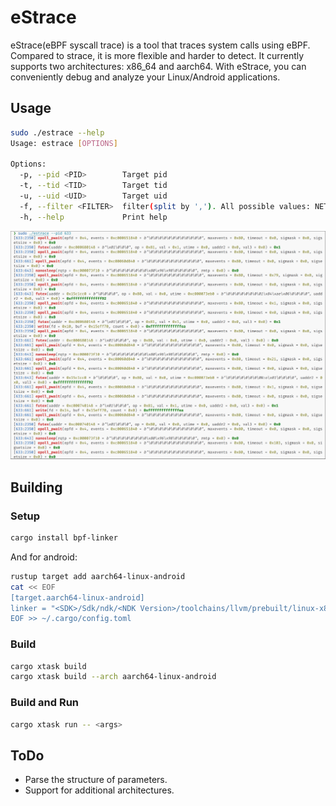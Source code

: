 # eStrace

eStrace(eBPF syscall trace) is a tool that traces system calls using eBPF. Compared to strace, it is more flexible and harder to detect. It currently supports two architectures: x86_64 and aarch64. With eStrace, you can conveniently debug and analyze your Linux/Android applications.

## Usage

```bash
sudo ./estrace --help
Usage: estrace [OPTIONS]

Options:
  -p, --pid <PID>        Target pid
  -t, --tid <TID>        Target tid
  -u, --uid <UID>        Target uid
  -f, --filter <FILTER>  filter(split by ','). All possible values: NETWORK,FSTAT,DESC,MEMORY,SIGNAL,STATFS_LIKE,IPC,PROCESS,STAT_LIKE,FSTATFS,LSTAT,STATFS,CREDS,FILE,PURE,CLOCK,STAT
  -h, --help             Print help
```
![screenshot](./imgs/screenshot.png)

## Building

### Setup

```bash
cargo install bpf-linker
```
And for android:
```bash
rustup target add aarch64-linux-android
cat << EOF
[target.aarch64-linux-android]
linker = "<SDK>/Sdk/ndk/<NDK Version>/toolchains/llvm/prebuilt/linux-x86_64/bin/aarch64-linux-android30-clang"
EOF >> ~/.cargo/config.toml
```

### Build
```bash
cargo xtask build
cargo xtask build --arch aarch64-linux-android
```
### Build and Run
```bash
cargo xtask run -- <args>
```

## ToDo

- Parse the structure of parameters.
- Support for additional architectures.
